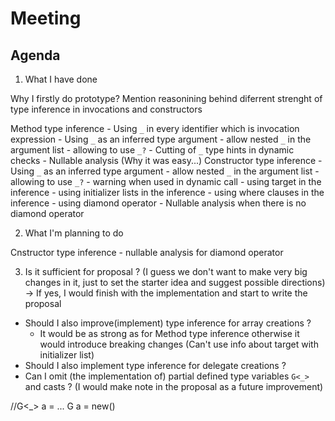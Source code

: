 # Meeting

## Agenda

1. What I have done

Why I firstly do prototype?
Mention reasonining behind diferrent strenght of type inference in invocations and constructors

Method type inference
    - Using `_` in every identifier which is invocation expression
    - Using `_` as an inferred type argument
    - allow nested `_` in the argument list
    - allowing to use `_?`
    - Cutting of `_` type hints in dynamic checks
    - Nullable analysis (Why it was easy...)
Constructor type inference
    - Using `_` as an inferred type argument
    - allow nested `_` in the argument list
    - allowing to use `_?`
    - warning when used in dynamic call
    - using target in the inference
    - using initializer lists in the inference
    - using where clauses in the inference
    - using diamond operator
    - Nullable analysis when there is no diamond operator

2. What I'm planning to do

Cnstructor type inference
    - nullable analysis for diamond operator

3. Is it sufficient for proposal ? (I guess we don't want to make very big changes in it, just to set the starter idea and suggest possible directions) -> If yes, I would finish with the implementation and start to write the proposal

- Should I also improve(implement) type inference for array creations ?
    - It would be as strong as for Method type inference otherwise it would introduce breaking changes (Can't use info about target with initializer list)
- Should I also implement type inference for delegate creations ?
- Can I omit (the implementation of) partial defined type variables `G<_>` and casts ? (I would make note in the proposal as a future improvement)

//G<_> a = ...
G a = new()
